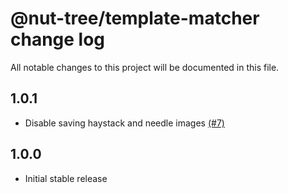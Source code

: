 # @nut-tree/template-matcher change log

All notable changes to this project will be documented in this file.

## 1.0.1
- Disable saving haystack and needle images [(#7)](https://github.com/nut-tree/TemplateMatcher/issues/7)

## 1.0.0
- Initial stable release